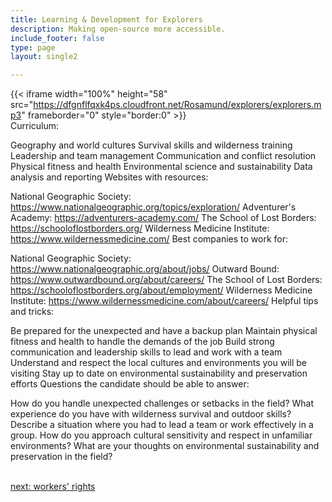 ```yaml
---
title: Learning & Development for Explorers
description: Making open-source more accessible.
include_footer: false
type: page
layout: single2

---
```


{{< iframe width="100%" height="58" src="https://dfgnflfqxk4ps.cloudfront.net/Rosamund/explorers/explorers.mp3" frameborder="0" style="border:0" >}}<br>
Curriculum:

Geography and world cultures
Survival skills and wilderness training
Leadership and team management
Communication and conflict resolution
Physical fitness and health
Environmental science and sustainability
Data analysis and reporting
Websites with resources:

National Geographic Society: https://www.nationalgeographic.org/topics/exploration/
Adventurer's Academy: https://adventurers-academy.com/
The School of Lost Borders: https://schooloflostborders.org/
Wilderness Medicine Institute: https://www.wildernessmedicine.com/
Best companies to work for:

National Geographic Society: https://www.nationalgeographic.org/about/jobs/
Outward Bound: https://www.outwardbound.org/about/careers/
The School of Lost Borders: https://schooloflostborders.org/about/employment/
Wilderness Medicine Institute: https://www.wildernessmedicine.com/about/careers/
Helpful tips and tricks:

Be prepared for the unexpected and have a backup plan
Maintain physical fitness and health to handle the demands of the job
Build strong communication and leadership skills to lead and work with a team
Understand and respect the local cultures and environments you will be visiting
Stay up to date on environmental sustainability and preservation efforts
Questions the candidate should be able to answer:

How do you handle unexpected challenges or setbacks in the field?
What experience do you have with wilderness survival and outdoor skills?
Describe a situation where you had to lead a team or work effectively in a group.
How do you approach cultural sensitivity and respect in unfamiliar environments?
What are your thoughts on environmental sustainability and preservation in the field?

<br>
<a href="https://workdojos.com/explorers/rights">next: workers' rights</a>
</p>